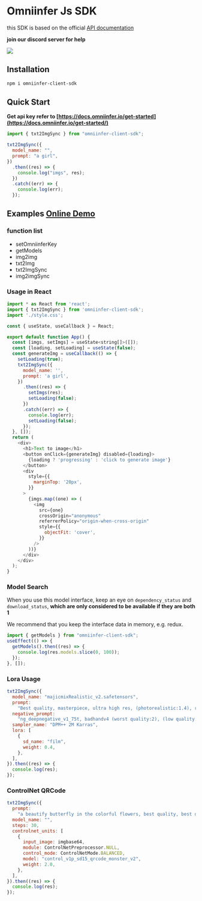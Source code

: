 # Omniinfer Js SDK

this SDK is based on the official [API documentation](https://docs.omniinfer.io/)

**join our discord server for help**

[![](https://dcbadge.vercel.app/api/server/nzqq8UScpx)](https://discord.gg/nzqq8UScpx)

## Installation

```bash
npm i omniinfer-client-sdk
```

## Quick Start

**Get api key refer to [https://docs.omniinfer.io/get-started](https://docs.omniinfer.io/get-started/)**

```javascript
import { txt2ImgSync } from "omniinfer-client-sdk";

txt2ImgSync({
  model_name: "",
  prompt: "a girl",
})
  .then((res) => {
    console.log("imgs", res);
  })
  .catch((err) => {
    console.log(err);
  });
```

## Examples [Online Demo](https://stackblitz.com/edit/stackblitz-starters-phcdal?file=src%2FApp.tsx)

### function list

- setOmniinferKey
- getModels
- img2img
- txt2Img
- txt2ImgSync
- img2imgSync

### Usage in React

```javascript
import * as React from 'react';
import { txt2ImgSync } from 'omniinfer-client-sdk';
import './style.css';

const { useState, useCallback } = React;

export default function App() {
  const [imgs, setImgs] = useState<string[]>([]);
  const [loading, setLoading] = useState(false);
  const generateImg = useCallback(() => {
    setLoading(true);
    txt2ImgSync({
      model_name: '',
      prompt: 'a girl',
    })
      .then((res) => {
        setImgs(res);
        setLoading(false);
      })
      .catch((err) => {
        console.log(err);
        setLoading(false);
      });
  }, []);
  return (
    <div>
      <h1>Text to image</h1>
      <button onClick={generateImg} disabled={loading}>
        {loading ? 'progressing' : 'click to generate image'}
      </button>
      <div
        style={{
          marginTop: '20px',
        }}
      >
        {imgs.map((one) => (
          <img
            src={one}
            crossOrigin="anonymous"
            referrerPolicy="origin-when-cross-origin"
            style={{
              objectFit: 'cover',
            }}
          />
        ))}
      </div>
    </div>
  );
}
```

### Model Search

When you use this model interface, keep an eye on `dependency_status` and `download_status`, **which are only considered to be available if they are both 1**

We recommend that you keep the interface data in memory, e.g. redux.

```javascript
import { getModels } from "omniinfer-client-sdk";
useEffect(() => {
  getModels().then((res) => {
    console.log(res.models.slice(0, 100));
  });
}, []);
```

### Lora Usage

```javascript
txt2ImgSync({
  model_name: "majicmixRealistic_v2.safetensors",
  prompt:
    "Best quality, masterpiece, ultra high res, (photorealistic:1.4), raw photo, 1girl, offshoulder, in the dark, deep shadow, low key, cold light",
  negative_prompt:
    "ng_deepnegative_v1_75t, badhandv4 (worst quality:2), (low quality:2), (normal quality:2), lowres, bad anatomy, bad hands, normal quality, ((monochrome)), ((grayscale))",
  sampler_name: "DPM++ 2M Karras",
  lora: [
    {
      sd_name: "film",
      weight: 0.4,
    },
  ],
}).then((res) => {
  console.log(res);
});
```

### ControlNet QRCode

```javascript
txt2ImgSync({
  prompt:
    "a beautify butterfly in the colorful flowers, best quality, best details, masterpiece",
  model_name: "",
  steps: 30,
  controlnet_units: [
    {
      input_image: imgbase64,
      module: ControlNetPreprocessor.NULL,
      control_mode: ControlNetMode.BALANCED,
      model: "control_v1p_sd15_qrcode_monster_v2",
      weight: 2.0,
    },
  ],
}).then((res) => {
  console.log(res);
});
```
